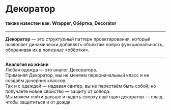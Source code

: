 # Декоратор
#### также известен как: Wrapper, Обёртка, Decorator
___
**Декоратор** — это *структурный* паттерн проектирования, который позволяет динамически 
добавлять объектам новую функциональность, оборачивая их в полезные «обёртки».
___

**Аналогия из жизни** <br>
Любая одежда — это аналог Декоратора. <br>
Применяя Декоратор, мы не меняем первоначальный класс и не создаём дочерних классов. <br> 
Так и с одеждой — надевая свитер, вы не перестаём быть собой, 
но получаете новое свойство — защиту от холода. <br>
Мы можем пойти дальше и надеть сверху ещё один декоратор — плащ, чтобы защититься и от дождя.